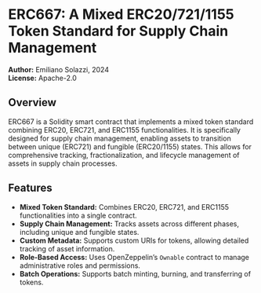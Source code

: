 # ERC667: A Mixed ERC20/721/1155 Token Standard for Supply Chain Management

**Author:** Emiliano Solazzi, 2024  
**License:** Apache-2.0

## Overview

ERC667 is a Solidity smart contract that implements a mixed token standard combining ERC20, ERC721, and ERC1155 functionalities.
It is specifically designed for supply chain management, enabling assets to transition between unique (ERC721) and fungible (ERC20/1155) states. 
This allows for comprehensive tracking, fractionalization, and lifecycle management of assets in supply chain processes.

## Features

- **Mixed Token Standard:** Combines ERC20, ERC721, and ERC1155 functionalities into a single contract.
- **Supply Chain Management:** Tracks assets across different phases, including unique and fungible states.
- **Custom Metadata:** Supports custom URIs for tokens, allowing detailed tracking of asset information.
- **Role-Based Access:** Uses OpenZeppelin’s `Ownable` contract to manage administrative roles and permissions.
- **Batch Operations:** Supports batch minting, burning, and transferring of tokens.


